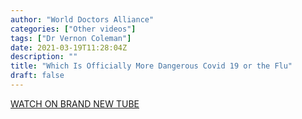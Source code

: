 ```yaml
---
author: "World Doctors Alliance"
categories: ["Other videos"]
tags: ["Dr Vernon Coleman"]
date: 2021-03-19T11:28:04Z
description: ""
title: "Which Is Officially More Dangerous Covid 19 or the Flu"
draft: false
---
```


[WATCH ON BRAND NEW TUBE](https://brandnewtube.com/watch/which-is-officially-more-dangerous-covid-19-or-the-flu_ptEMDdAzKLQ42ub.html)